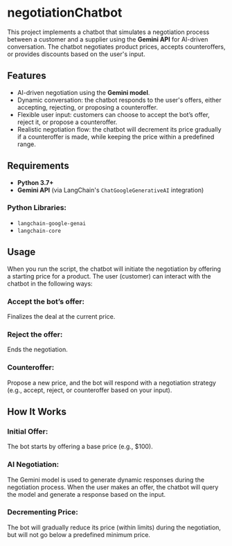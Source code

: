 # negotiationChatbot
This project implements a chatbot that simulates a negotiation process between a customer and a supplier using the **Gemini API** for AI-driven conversation. The chatbot negotiates product prices, accepts counteroffers, or provides discounts based on the user's input.

## Features
- AI-driven negotiation using the **Gemini model**.
- Dynamic conversation: the chatbot responds to the user's offers, either accepting, rejecting, or proposing a counteroffer.
- Flexible user input: customers can choose to accept the bot’s offer, reject it, or propose a counteroffer.
- Realistic negotiation flow: the chatbot will decrement its price gradually if a counteroffer is made, while keeping the price within a predefined range.

## Requirements
- **Python 3.7+**
- **Gemini API** (via LangChain's `ChatGoogleGenerativeAI` integration)

### Python Libraries:
- `langchain-google-genai`
- `langchain-core`
  
## Usage
When you run the script, the chatbot will initiate the negotiation by offering a starting price for a product. The user (customer) can interact with the chatbot in the following ways:
### Accept the bot’s offer: 
  Finalizes the deal at the current price.
### Reject the offer: 
  Ends the negotiation.
### Counteroffer: 
  Propose a new price, and the bot will respond with a negotiation strategy (e.g., accept, reject, or counteroffer based on your input).

## How It Works
### Initial Offer: 
  The bot starts by offering a base price (e.g., $100).
### AI Negotiation: 
  The Gemini model is used to generate dynamic responses during the negotiation process. When the user makes an offer, the chatbot will query the model and   generate a response based on the input.
### Decrementing Price: 
  The bot will gradually reduce its price (within limits) during the negotiation, but will not go below a predefined minimum price.
